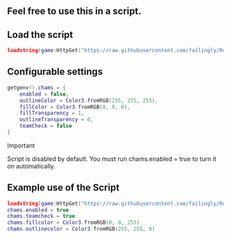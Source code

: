 ## Feel free to use this in a script.

## Load the script
```lua
loadstring(game:HttpGet("https://raw.githubusercontent.com/failingly/Roblox-Chams-Highlight/refs/heads/main/Highlight.lua"))()
```

## Configurable settings
```lua
getgenv().chams = {
    enabled = false, 
    outlineColor = Color3.fromRGB(255, 255, 255),
    fillColor = Color3.fromRGB(0, 0, 0),
    fillTransparency = 1,
    outlineTransparency = 0, 
    teamCheck = false 
}
```
> [!IMPORTANT]
> Script is disabled by default. You must run chams.enabled = true to turn it on automatically.

## Example use of the Script
```lua
loadstring(game:HttpGet("https://raw.githubusercontent.com/failingly/Roblox-Chams-Highlight/refs/heads/main/Highlight.lua"))() -- load the script
chams.enabled = true
chams.teamcheck = true
chams.fillcolor = Color3.fromRGB(0, 0, 255)
chams.outlinecolor = Color3.fromRGB(255, 255, 0)
```
